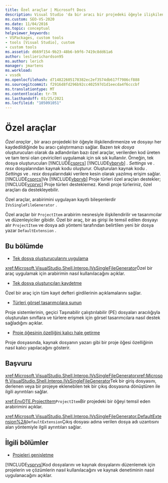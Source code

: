 ```yaml
---
title: Özel araçlar | Microsoft Docs
description: Visual Studio 'da bir aracı bir projedeki öğeyle ilişkilendiren ve dosya her kaydedildiğinde bu aracı çalıştıran özel araçlar oluşturmayı öğrenin.
ms.custom: SEO-VS-2020
ms.date: 11/04/2016
ms.topic: conceptual
helpviewer_keywords:
- VSPackages, custom tools
- tools [Visual Studio], custom
- custom tools
ms.assetid: d669f154-9b23-48b6-b9f6-7419c8dd61a6
author: leslierichardson95
ms.author: lerich
manager: jmartens
ms.workload:
- vssdk
ms.openlocfilehash: d714822605178382ec2ef3574db617f7986cf888
ms.sourcegitcommit: f2916d8fd296b92cc402597d1d1eecda4f6cccbf
ms.translationtype: MT
ms.contentlocale: tr-TR
ms.lasthandoff: 03/25/2021
ms.locfileid: "105091051"
---
```

# <a name="custom-tools"></a>Özel araçlar
*Özel araçlar* , bir aracı projedeki bir öğeyle ilişkilendirmenize ve dosyayı her kaydedildiğinde bu aracı çalıştırmanızı sağlar. Bazen *tek dosya* oluşturucuları olarak da adlandırılan bazı özel araçlar, verilerden kod üreten ve tam tersi olan çeviricileri uygulamak için sık sık kullanılır. Örneğin, tek dosya oluşturucuları [!INCLUDE[csprcs](../../data-tools/includes/csprcs_md.md)] [!INCLUDE[vbprvb](../../code-quality/includes/vbprvb_md.md)] *. Settings* ve *. resx* dosyalarından kaynak kodu oluşturur. Oluşturulan kaynak kodu *. Settings* ve *. resx* dosyalarındaki verilere kesin olarak yazılmış erişim sağlar. [!INCLUDE[csprcs](../../data-tools/includes/csprcs_md.md)]Ve [!INCLUDE[vbprvb](../../code-quality/includes/vbprvb_md.md)] Proje türleri özel araçları destekler; [!INCLUDE[vcprvc](../../code-quality/includes/vcprvc_md.md)] Proje türleri desteklemez. Kendi proje türleriniz, özel araçları da destekleyebilir.

 Özel araçlar, arabirimini uygulayan kayıtlı bileşenlerdir `IVsSingleFileGenerator` .

 Özel araçlar bir `ProjectItem` arabirim nesnesiyle ilişkilendirilir ve tasarımcılar ve düzenleyiciler gibidir. Özel bir araç, bir as girişi ile temsil edilen dosyayı alır `ProjectItem` ve dosya adı yöntemi tarafından belirtilen yeni bir dosya yazar `DefaultExtension` .

## <a name="in-this-section"></a>Bu bölümde
- [Tek dosya oluşturucularını uygulama](../../extensibility/internals/implementing-single-file-generators.md)

 <xref:Microsoft.VisualStudio.Shell.Interop.IVsSingleFileGenerator>Özel bir araç uygulamak için arabirimin nasıl kullanılacağını açıklar.

- [Tek dosya oluşturıcıları kaydetme](../../extensibility/internals/registering-single-file-generators.md)

 Özel bir araç için tüm kayıt defteri girdilerinin açıklamalarını sağlar.

- [Türleri görsel tasarımcılara sunun](../../extensibility/internals/exposing-types-to-visual-designers.md)

 Proje sistemlerinin, geçici Taşınabilir çalıştırılabilir (PE) dosyaları aracılığıyla oluşturulan sınıflara ve türlere erişmek için görsel tasarımcılara nasıl destek sağladığını açıklar.

- [Proje öğesinin özelliğini kalıcı hale getirme](../../extensibility/persisting-the-property-of-a-project-item.md)

 Proje dosyasında, kaynak dosyanın yazarı gibi bir proje öğesi özelliğinin nasıl kalıcı yapılacağını gösterir.

## <a name="reference"></a>Başvuru
 <xref:Microsoft.VisualStudio.Shell.Interop.IVsSingleFileGenerator><xref:Microsoft.VisualStudio.Shell.Interop.IVsSingleFileGenerator>Tek bir giriş dosyasını, derlenen veya bir projeye eklenebilen tek bir çıkış dosyasına dönüştüren ile ilgili ayrıntıları sağlar.

 <xref:EnvDTE.ProjectItem>`ProjectItem`Bir projedeki bir öğeyi temsil eden arabirimini açıklar.

 <xref:Microsoft.VisualStudio.Shell.Interop.IVsSingleFileGenerator.DefaultExtension%2A>`DefaultExtension`Çıkış dosyası adına verilen dosya adı uzantısını alan yöntemiyle ilgili ayrıntıları sağlar.

## <a name="related-sections"></a>İlgili bölümler
- [Projeleri genişletme](../../extensibility/extending-projects.md)

 [!INCLUDE[vsprvs](../../code-quality/includes/vsprvs_md.md)]Kod dosyalarını ve kaynak dosyalarını düzenlemek için projelerin ve çözümlerin nasıl kullanılacağını ve kaynak denetiminin nasıl uygulanacağını açıklar.
